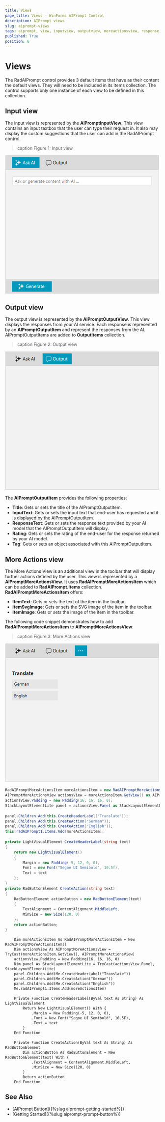 ```yaml
---
title: Views
page_title: Views - WinForms AIPrompt Control
description: AIPrompt views
slug: aiprompt-views
tags: aiprompt, view, inputview, outputview, moreactionsview, response,rating
published: True
position: 6
---
```


# Views

The RadAIPrompt control provides 3 default items that have as their content the default views. They will need to be included in its Items collection. The control supports only one instance of each view to be defined in this collection.

## Input view

The input view is represented by the __AIPromptInputView__. This view contains an input textbox that the user can type their request in. It also may display the custom suggestions that the user can add in the RadAIPrompt control.

>caption Figure 1: Input view

![WinForms RadAIPrompt Views](images/aiprompt-views001.png)

## Output view

The output view is represented by the __AIPromptOutputView__. This view displays the responses from your AI service. Each response is represented by an __AIPromptOutputItem__ and represent the responses from the AI. AIPromptOutputItems are added to __OutputItems__ collection. 

>caption Figure 2: Output view

![WinForms RadAIPrompt Views](images/aiprompt-views002.png)

The __AIPromptOutputItem__ provides the following properties:

* __Title__: Gets or sets the title of the AIPromptOutputItem.
* __InputText__: Gets or sets the input text that end-user has requested and it is displayed by the AIPromptOutputItem.
* __ResponseText__: Gets or sets the response text provided by your AI model that the AIPromptOutputItem will display.
* __Rating__: Gets or sets the rating of the end-user for the response returned by your AI model.
* __Tag__: Gets or sets an object associated with this AIPromptOutputItem.

## More Actions view

The More Actions View is an additional view in the toolbar that will display further actions defined by the user. This view is represented by a __AIPromptMoreActionsView__. It uses __RadAIPromptMoreActionsItem__ which can be added to __RadAIPrompt.Items__ collection. __RadAIPromptMoreActionsItem__ offers:
* __ItemText__: Gets or sets the text of the item in the toolbar.
* __ItemSvgImage__: Gets or sets the SVG image of the item in the toolbar.
* __ItemImage__: Gets or sets the image of the item in the toolbar.

The following code snippet demonstrates how to add __RadAIPromptMoreActionsItem__ to __AIPromptMoreActionsView__:

>caption Figure 3: More Actions view

![WinForms RadAIPrompt Views](images/aiprompt-views003.png)

````C#
RadAIPromptMoreActionsItem moreActionsItem = new RadAIPromptMoreActionsItem();
AIPromptMoreActionsView actionsView = moreActionsItem.GetView() as AIPromptMoreActionsView;
actionsView.Padding = new Padding(16, 16, 16, 0);
StackLayoutElementLite panel = actionsView.Panel as StackLayoutElementLite;

panel.Children.Add(this.CreateHeaderLabel("Translate"));
panel.Children.Add(this.CreateAction("German"));
panel.Children.Add(this.CreateAction("English"));
this.radAIPrompt1.Items.Add(moreActionsItem);

private LightVisualElement CreateHeaderLabel(string text)
{
    return new LightVisualElement()
    {
        Margin = new Padding(-5, 12, 0, 0),
        Font = new Font("Segoe UI Semibold", 10.5f),
        Text = text
    };
}
private RadButtonElement CreateAction(string text)
{
    RadButtonElement actionButton = new RadButtonElement(text)
    {
        TextAlignment = ContentAlignment.MiddleLeft,
        MinSize = new Size(120, 0)
    };
    return actionButton;
}

````
````VB.NET
    Dim moreActionsItem As RadAIPromptMoreActionsItem = New RadAIPromptMoreActionsItem()
    Dim actionsView As AIPromptMoreActionsView = TryCast(moreActionsItem.GetView(), AIPromptMoreActionsView)
    actionsView.Padding = New Padding(16, 16, 16, 0)
    Dim panel As StackLayoutElementLite = TryCast(actionsView.Panel, StackLayoutElementLite)
    panel.Children.Add(Me.CreateHeaderLabel("Translate"))
    panel.Children.Add(Me.CreateAction("German"))
    panel.Children.Add(Me.CreateAction("English"))
    Me.radAIPrompt1.Items.Add(moreActionsItem)

    Private Function CreateHeaderLabel(ByVal text As String) As LightVisualElement
        Return New LightVisualElement() With {
            .Margin = New Padding(-5, 12, 0, 0),
            .Font = New Font("Segoe UI Semibold", 10.5F),
            .Text = text
        }
    End Function

    Private Function CreateAction(ByVal text As String) As RadButtonElement
        Dim actionButton As RadButtonElement = New RadButtonElement(text) With {
            .TextAlignment = ContentAlignment.MiddleLeft,
            .MinSize = New Size(120, 0)
        }
        Return actionButton
    End Function    

````

## See Also

* [AIPrompt Button]({%slug aiprompt-getting-started%})
* [Getting Started]({%slug aiprompt-prompt-button%})
